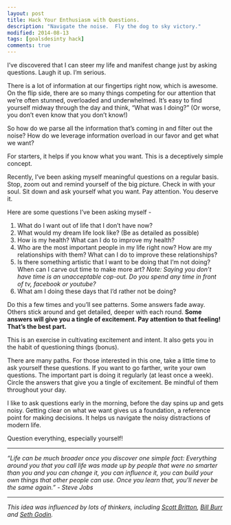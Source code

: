 ```yaml
---
layout: post
title: Hack Your Enthusiasm with Questions.
description: "Navigate the noise.  Fly the dog to sky victory."
modified: 2014-08-13
tags: [goalsdesinty hack]
comments: true
---
```

I’ve discovered that I can steer my life and manifest change just by asking questions.  Laugh it up.  I’m serious.

There is a lot of information at our fingertips right now, which is awesome.  On the flip side, there are so many things competing for our attention that we’re often stunned, overloaded and underwhelmed.  It’s easy to find yourself midway through the day and think, “What was I doing?” (Or worse, you don’t even know that you don’t know!)

So how do we parse all the information that’s coming in and filter out the noise?  How do we leverage information overload in our favor and get what we want?

For starters, it helps if you know what you want. This is a deceptively simple concept.

Recently, I’ve been asking myself meaningful questions on a regular basis.  Stop, zoom out and remind yourself of the big picture.  Check in with your soul.  Sit down and ask yourself what you want.  Pay attention.  You deserve it.                                                                                                                                   

Here are some questions I’ve been asking myself -

1.  What do I want out of life that I don’t have now?
2.  What would my dream life look like?  (Be as detailed as possible)
3.  How is my health?  What can I do to improve my health?
4.  Who are the most important people in my life right now?  How are my relationships with them?  What can I do to improve these relationships?
5.  Is there something artistic that I want to be doing that I’m not doing?  When can I carve out time to make more art?  *Note: Saying you don’t have time is an unacceptable cop-out.  Do you spend any time in front of tv, facebook or youtube?*
6.  What am I doing these days that I’d rather not be doing?

Do this a few times and you’ll see patterns.  Some answers fade away.  Others stick around and get detailed, deeper with each round.  **Some answers will give you a tingle of excitement.  Pay attention to that feeling!  That’s the best part.**

This is an exercise in cultivating excitement and intent.  It also gets you in the habit of questioning things (bonus).

There are many paths.  For those interested in this one, take a little time to ask yourself these questions.  If you want to go farther, write your own questions.  The important part is doing it regularly (at least once a week).  Circle the answers that give you a tingle of excitement.  Be mindful of them throughout your day.

I like to ask questions early in the morning, before the day spins up and gets noisy.  Getting clear on what we want gives us a foundation, a reference point for making decisions.  It helps us navigate the noisy distractions of modern life.

Question everything, especially yourself!

---

*“Life can be much broader once you discover one simple fact: Everything around you that you call life was made up by people that were no smarter than you and you can change it, you can influence it, you can build your own things that other people can use.   Once you learn that, you'll never be the same again.” - Steve Jobs*

---

*This idea was influenced by lots of thinkers, including [Scott Britton](http://life-longlearner.com/), [Bill Burr](http://www.billburr.com/) and [Seth Godin](http://www.sethgodin.com/sg/).*

